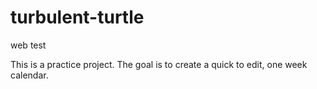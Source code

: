 # turbulent-turtle
web test


This is a practice project. The goal is to create a quick to edit, one week calendar.